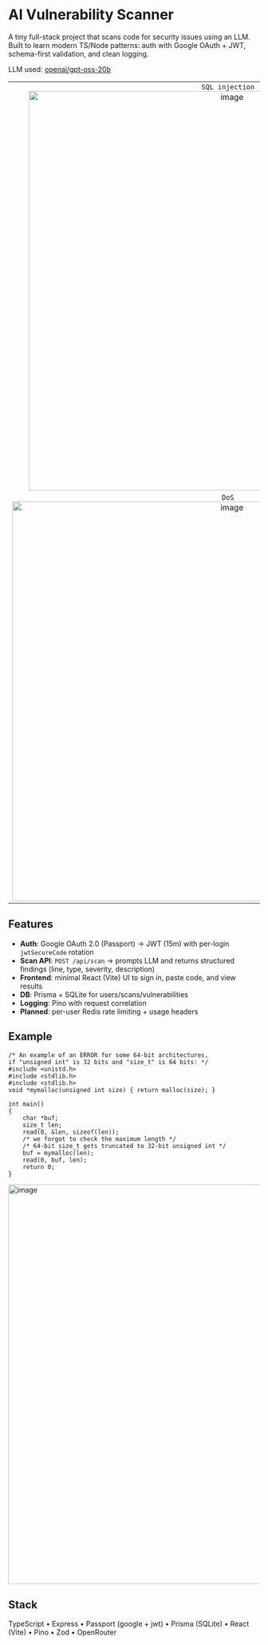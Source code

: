 # AI Vulnerability Scanner

A tiny full-stack project that scans code for security issues using an LLM. Built to learn modern TS/Node patterns: auth with Google OAuth + JWT, schema-first validation, and clean logging.

LLM used: [openai/gpt-oss-20b](https://huggingface.co/openai/gpt-oss-20b)

| | |
| :--: | :--: |
| `SQL injection` <img width="800" alt="image" src="https://github.com/user-attachments/assets/5361b10d-fc2a-4a0e-8743-c3599dc5f486" />| `buffer overflow` <img width="800" alt="image" src="https://github.com/user-attachments/assets/577f04b0-615a-4d40-896d-d842ca10925f" />|
|`DoS` <img width="865" height="800" alt="image" src="https://github.com/user-attachments/assets/16725efe-bfbe-4e56-88ce-d5a18a73e948" />| `command injection` <img width="800" alt="image" src="https://github.com/user-attachments/assets/6e541c4a-6ccf-460d-93d7-b233bc501081" />|

## Features
- **Auth**: Google OAuth 2.0 (Passport) → JWT (15m) with per-login `jwtSecureCode` rotation
- **Scan API**: `POST /api/scan` → prompts LLM and returns structured findings (line, type, severity, description)
- **Frontend**: minimal React (Vite) UI to sign in, paste code, and view results
- **DB**: Prisma + SQLite for users/scans/vulnerabilities
- **Logging**: Pino with request correlation
- **Planned**: per-user Redis rate limiting + usage headers

## Example
```
/* An example of an ERROR for some 64-bit architectures,
if "unsigned int" is 32 bits and "size_t" is 64 bits: */
#include <unistd.h>
#include <stdlib.h>
#include <stdlib.h>
void *mymalloc(unsigned int size) { return malloc(size); }

int main()
{
    char *buf;
    size_t len;
    read(0, &len, sizeof(len));
    /* we forgot to check the maximum length */
    /* 64-bit size_t gets truncated to 32-bit unsigned int */
    buf = mymalloc(len);
    read(0, buf, len);
    return 0;
}
```
<img width="800" alt="image" src="https://github.com/user-attachments/assets/de02d6ae-b659-4112-8743-d6828375c71d" />




## Stack
TypeScript • Express • Passport (google + jwt) • Prisma (SQLite) • React (Vite) • Pino • Zod • OpenRouter

